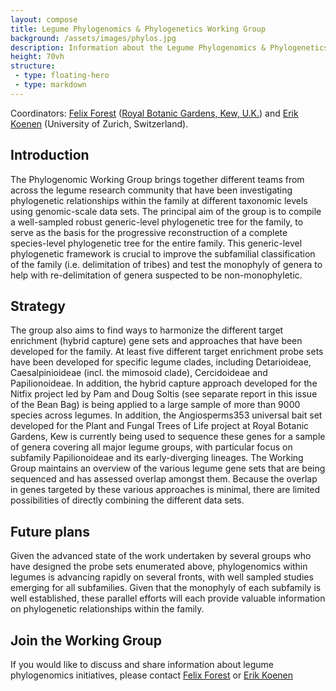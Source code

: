 ```yaml
---
layout: compose
title: Legume Phylogenomics & Phylogenetics Working Group
background: /assets/images/phylos.jpg
description: Information about the Legume Phylogenomics & Phylogenetics Working group
height: 70vh
structure:
 - type: floating-hero
 - type: markdown
---
```


Coordinators: [Felix Forest](mailto:F.Forest@kew.org) ([Royal Botanic Gardens, Kew, U.K.](https://www.kew.org/)) and [Erik Koenen](mailto:erik.koenen@systbot.uzh.ch) (University of Zurich, Switzerland).

## Introduction

The Phylogenomic Working Group brings together different teams from across the legume research community that have been investigating phylogenetic relationships within the family at different taxonomic levels using genomic-scale data sets. The principal aim of the group is to compile a well-sampled robust generic-level phylogenetic tree for the family, to serve as the basis for the progressive reconstruction of a complete species-level phylogenetic tree for the entire family. This generic-level phylogenetic framework is crucial to improve the subfamilial classification of the family (i.e. delimitation of tribes) and test the monophyly of genera to help with re-delimitation of genera suspected to be non-monophyletic. 

## Strategy

The group also aims to find ways to harmonize the different target enrichment (hybrid capture) gene sets and approaches that have been developed for the family. At least five different target enrichment probe sets have been developed for specific legume clades, including Detarioideae, Caesalpinioideae (incl. the mimosoid clade), Cercidoideae and Papilionoideae. In addition, the hybrid capture approach developed for the Nitfix project led by Pam and Doug Soltis (see separate report in this issue of the Bean Bag) is being applied to a large sample of more than 9000 species across legumes. In addition, the Angiosperms353 universal bait set developed for the Plant and Fungal Trees of Life project at Royal Botanic Gardens, Kew is currently being used to sequence these genes for a sample of genera covering all major legume groups, with particular focus on subfamily Papilionoideae and its early-diverging lineages. The Working Group maintains an overview of the various legume gene sets that are being sequenced and has assessed overlap amongst them. Because the overlap in genes targeted by these various approaches is minimal, there are limited possibilities of directly combining the different data sets. 

## Future plans

Given the advanced state of the work undertaken by several groups who have designed the probe sets enumerated above, phylogenomics within legumes is advancing rapidly on several fronts, with well sampled studies emerging for all subfamilies. Given that the monophyly of each subfamily is well established, these parallel efforts will each provide valuable information on phylogenetic relationships within the family. 

## Join the Working Group

If you would like to discuss and share information about legume phylogenomics initiatives, please contact [Felix Forest](mailto:F.Forest@kew.org) or [Erik Koenen](mailto:erik.koenen@systbot.uzh.ch)
